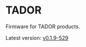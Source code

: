 # TADOR

Firmware for TADOR products.

Latest version: [v0.1.9-529](https://github.com/surixArg/tador/tree/main/v0.1.9-529)
